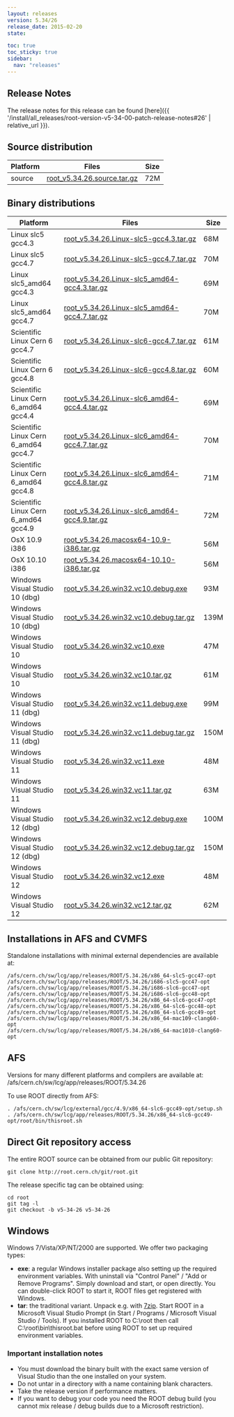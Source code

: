```yaml
---
layout: releases
version: 5.34/26
release_date: 2015-02-20
state:

toc: true
toc_sticky: true
sidebar:
  nav: "releases"
---
```



## Release Notes

The release notes for this release can be found [here]({{ '/install/all_releases/root-version-v5-34-00-patch-release-notes#26' | relative_url }}).

## Source distribution

| Platform       | Files | Size |
|-----------|-------|-----|
| source | [root_v5.34.26.source.tar.gz](https://root.cern.ch/download/root_v5.34.26.source.tar.gz) |  72M |


## Binary distributions

| Platform       | Files | Size |
|-----------|-------|-----|
| Linux slc5 gcc4.3 | [root_v5.34.26.Linux-slc5-gcc4.3.tar.gz](https://root.cern.ch/download/root_v5.34.26.Linux-slc5-gcc4.3.tar.gz) |  68M |
| Linux slc5 gcc4.7 | [root_v5.34.26.Linux-slc5-gcc4.7.tar.gz](https://root.cern.ch/download/root_v5.34.26.Linux-slc5-gcc4.7.tar.gz) |  70M |
| Linux slc5_amd64 gcc4.3 | [root_v5.34.26.Linux-slc5_amd64-gcc4.3.tar.gz](https://root.cern.ch/download/root_v5.34.26.Linux-slc5_amd64-gcc4.3.tar.gz) |  69M |
| Linux slc5_amd64 gcc4.7 | [root_v5.34.26.Linux-slc5_amd64-gcc4.7.tar.gz](https://root.cern.ch/download/root_v5.34.26.Linux-slc5_amd64-gcc4.7.tar.gz) |  70M |
| Scientific Linux Cern 6 gcc4.7 | [root_v5.34.26.Linux-slc6-gcc4.7.tar.gz](https://root.cern.ch/download/root_v5.34.26.Linux-slc6-gcc4.7.tar.gz) |  61M |
| Scientific Linux Cern 6 gcc4.8 | [root_v5.34.26.Linux-slc6-gcc4.8.tar.gz](https://root.cern.ch/download/root_v5.34.26.Linux-slc6-gcc4.8.tar.gz) |  60M |
| Scientific Linux Cern 6_amd64 gcc4.4 | [root_v5.34.26.Linux-slc6_amd64-gcc4.4.tar.gz](https://root.cern.ch/download/root_v5.34.26.Linux-slc6_amd64-gcc4.4.tar.gz) |  69M |
| Scientific Linux Cern 6_amd64 gcc4.7 | [root_v5.34.26.Linux-slc6_amd64-gcc4.7.tar.gz](https://root.cern.ch/download/root_v5.34.26.Linux-slc6_amd64-gcc4.7.tar.gz) |  70M |
| Scientific Linux Cern 6_amd64 gcc4.8 | [root_v5.34.26.Linux-slc6_amd64-gcc4.8.tar.gz](https://root.cern.ch/download/root_v5.34.26.Linux-slc6_amd64-gcc4.8.tar.gz) |  71M |
| Scientific Linux Cern 6_amd64 gcc4.9 | [root_v5.34.26.Linux-slc6_amd64-gcc4.9.tar.gz](https://root.cern.ch/download/root_v5.34.26.Linux-slc6_amd64-gcc4.9.tar.gz) |  72M |
| OsX 10.9 i386 | [root_v5.34.26.macosx64-10.9-i386.tar.gz](https://root.cern.ch/download/root_v5.34.26.macosx64-10.9-i386.tar.gz) |  56M |
| OsX 10.10 i386 | [root_v5.34.26.macosx64-10.10-i386.tar.gz](https://root.cern.ch/download/root_v5.34.26.macosx64-10.10-i386.tar.gz) |  56M |
| Windows Visual Studio 10 (dbg) | [root_v5.34.26.win32.vc10.debug.exe](https://root.cern.ch/download/root_v5.34.26.win32.vc10.debug.exe) |  93M |
| Windows Visual Studio 10 (dbg) | [root_v5.34.26.win32.vc10.debug.tar.gz](https://root.cern.ch/download/root_v5.34.26.win32.vc10.debug.tar.gz) | 139M |
| Windows Visual Studio 10 | [root_v5.34.26.win32.vc10.exe](https://root.cern.ch/download/root_v5.34.26.win32.vc10.exe) |  47M |
| Windows Visual Studio 10 | [root_v5.34.26.win32.vc10.tar.gz](https://root.cern.ch/download/root_v5.34.26.win32.vc10.tar.gz) |  61M |
| Windows Visual Studio 11 (dbg) | [root_v5.34.26.win32.vc11.debug.exe](https://root.cern.ch/download/root_v5.34.26.win32.vc11.debug.exe) |  99M |
| Windows Visual Studio 11 (dbg) | [root_v5.34.26.win32.vc11.debug.tar.gz](https://root.cern.ch/download/root_v5.34.26.win32.vc11.debug.tar.gz) | 150M |
| Windows Visual Studio 11 | [root_v5.34.26.win32.vc11.exe](https://root.cern.ch/download/root_v5.34.26.win32.vc11.exe) |  48M |
| Windows Visual Studio 11 | [root_v5.34.26.win32.vc11.tar.gz](https://root.cern.ch/download/root_v5.34.26.win32.vc11.tar.gz) |  63M |
| Windows Visual Studio 12 (dbg) | [root_v5.34.26.win32.vc12.debug.exe](https://root.cern.ch/download/root_v5.34.26.win32.vc12.debug.exe) | 100M |
| Windows Visual Studio 12 (dbg) | [root_v5.34.26.win32.vc12.debug.tar.gz](https://root.cern.ch/download/root_v5.34.26.win32.vc12.debug.tar.gz) | 150M |
| Windows Visual Studio 12 | [root_v5.34.26.win32.vc12.exe](https://root.cern.ch/download/root_v5.34.26.win32.vc12.exe) |  48M |
| Windows Visual Studio 12 | [root_v5.34.26.win32.vc12.tar.gz](https://root.cern.ch/download/root_v5.34.26.win32.vc12.tar.gz) |  62M |



## Installations in AFS and CVMFS
Standalone installations with minimal external dependencies are available at:
~~~
/afs/cern.ch/sw/lcg/app/releases/ROOT/5.34.26/x86_64-slc5-gcc47-opt
/afs/cern.ch/sw/lcg/app/releases/ROOT/5.34.26/i686-slc5-gcc47-opt
/afs/cern.ch/sw/lcg/app/releases/ROOT/5.34.26/i686-slc6-gcc47-opt
/afs/cern.ch/sw/lcg/app/releases/ROOT/5.34.26/i686-slc6-gcc48-opt
/afs/cern.ch/sw/lcg/app/releases/ROOT/5.34.26/x86_64-slc6-gcc47-opt
/afs/cern.ch/sw/lcg/app/releases/ROOT/5.34.26/x86_64-slc6-gcc48-opt
/afs/cern.ch/sw/lcg/app/releases/ROOT/5.34.26/x86_64-slc6-gcc49-opt
/afs/cern.ch/sw/lcg/app/releases/ROOT/5.34.26/x86_64-mac109-clang60-opt
/afs/cern.ch/sw/lcg/app/releases/ROOT/5.34.26/x86_64-mac1010-clang60-opt
~~~

## AFS
Versions for many different platforms and compilers are available at:
/afs/cern.ch/sw/lcg/app/releases/ROOT/5.34.26

To use ROOT directly from AFS:
~~~
. /afs/cern.ch/sw/lcg/external/gcc/4.9/x86_64-slc6-gcc49-opt/setup.sh
. /afs/cern.ch/sw/lcg/app/releases/ROOT/5.34.26/x86_64-slc6-gcc49-opt/root/bin/thisroot.sh
~~~

## Direct Git repository access
The entire ROOT source can be obtained from our public Git repository:

~~~
git clone http://root.cern.ch/git/root.git
~~~
The release specific tag can be obtained using:
~~~
cd root
git tag -l
git checkout -b v5-34-26 v5-34-26
~~~

## Windows
Windows 7/Vista/XP/NT/2000 are supported. We offer two packaging types:

 * **exe**: a regular Windows installer package also setting up the required environment variables. With uninstall via "Control Panel" / "Add or Remove Programs". Simply download and start, or open directly. You can double-click ROOT to start it, ROOT files get registered with Windows.
 * **tar**: the traditional variant. Unpack e.g. with [7zip](http://www.7-zip.org). Start ROOT in a Microsoft Visual Studio Prompt (in Start / Programs / Microsoft Visual Studio / Tools). If you installed ROOT to C:\root then call C:\root\bin\thisroot.bat before using ROOT to set up required environment variables.

### Important installation notes
 * You must download the binary built with the exact same version of Visual Studio than the one installed on your system.
 * Do not untar in a directory with a name containing blank characters.
 * Take the release version if performance matters.
 * If you want to debug your code you need the ROOT debug build (you cannot mix release / debug builds due to a Microsoft restriction).